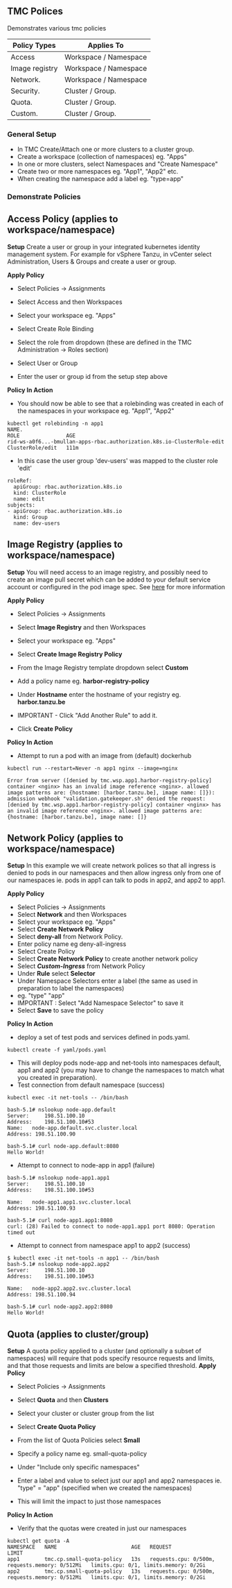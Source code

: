 ## TMC Polices

Demonstrates various tmc policies

| Policy Types   | Applies To            |
|----------------|-----------------------|
| Access         | Workspace / Namespace |
| Image registry | Workspace / Namespace |
| Network.       | Workspace / Namespace |
| Security.      | Cluster / Group.      |
| Quota.         | Cluster / Group.      |
| Custom.        | Cluster / Group.      |

### General Setup

- In TMC Create/Attach one or more clusters to a cluster group.
- Create a workspace (collection of namespaces) eg. "Apps"
- In one or more clusters, select Namespaces and "Create Namespace"
- Create two or more namespaces eg. "App1", "App2" etc.
- When creating the namespace add a label eg. "type=app"

### Demonstrate Policies

Access Policy (applies to workspace/namespace)
---

**Setup**
Create a user or group in your integrated kubernetes identity management system. For example for vSphere Tanzu, in vCenter select Administration, Users & Groups and create a user or group. 

**Apply Policy**
- Select Policies -> Assignments
- Select Access and then Workspaces
- Select your workspace eg. "Apps"
- Select Create Role Binding

- Select the role from dropdown (these are defined in the TMC Administration -> Roles section)
- Select User or Group
- Enter the user or group id from the setup step above

**Policy In Action**

- You should now be able to see that a rolebinding was created in each of the namespaces in your workspace eg. "App1", "App2"

```
kubectl get rolebinding -n app1
NAME.                                                                    ROLE               AGE
rid-ws-a0f6...-bmullan-apps-rbac.authorization.k8s.io-ClusterRole-edit   ClusterRole/edit   111m
```

- In this case the user group 'dev-users' was mapped to the cluster role 'edit'
```
roleRef:
  apiGroup: rbac.authorization.k8s.io
  kind: ClusterRole
  name: edit
subjects:
- apiGroup: rbac.authorization.k8s.io
  kind: Group
  name: dev-users
```


Image Registry (applies to workspace/namespace)
---

**Setup**
You will need access to an image registry, and possibly need to create an image pull secret which can be added to your default service account or configured in the pod image spec. See [here](https://kubernetes.io/docs/tasks/configure-pod-container/configure-service-account/#add-imagepullsecrets-to-a-service-account) for more information

**Apply Policy**
- Select Policies -> Assignments
- Select **Image Registry** and then Workspaces
- Select your workspace eg. "Apps"
- Select **Create Image Registry Policy**

- From the Image Registry template dropdown select **Custom**
- Add a policy name eg. **harbor-registry-policy**
- Under **Hostname** enter the hostname of your registry eg. **harbor.tanzu.be**
- IMPORTANT - Click "Add Another Rule" to add it.
- Click **Create Policy**


**Policy In Action**
- Attempt to run a pod with an image from (default) dockerhub

```
kubectl run --restart=Never -n app1 nginx --image=nginx

Error from server ([denied by tmc.wsp.app1.harbor-registry-policy] container <nginx> has an invalid image reference <nginx>. allowed image patterns are: {hostname: [harbor.tanzu.be], image name: []}): admission webhook "validation.gatekeeper.sh" denied the request: [denied by tmc.wsp.app1.harbor-registry-policy] container <nginx> has an invalid image reference <nginx>. allowed image patterns are: {hostname: [harbor.tanzu.be], image name: []}
```



Network Policy (applies to workspace/namespace)
---

**Setup**
In this example we will create network polices so that all ingress is denied to pods in our namespaces and then allow ingress only from one of our namespaces ie. pods in app1 can talk to pods in app2, and app2 to app1.

**Apply Policy**
- Select Policies -> Assignments
- Select **Network** and then Workspaces
- Select your workspace eg. "Apps"
- Select **Create Network Policy**
- Select **deny-all** from Network Policy.
- Enter policy name eg deny-all-ingress
- Select Create Policy
- Select **Create Network Policy** to create another network policy
- Select ***Custom-Ingress*** from Network Policy
- Under **Rule** select **Selector**
- Under Namespace Selectors enter a label (the same as used in preparation to label the namespaces) 
- eg. "type" "app"
- IMPORTANT : Select "Add Namespace Selector" to save it
- Select **Save** to save the policy

**Policy In Action**
- deploy a set of test pods and services defined in pods.yaml.
```
kubectl create -f yaml/pods.yaml
```
- This will deploy pods node-app and net-tools into namespaces default, app1 and app2 (you may have to change the namespaces to match what you created in preparation).
- Test connection from default namespace (success)
```
kubectl exec -it net-tools -- /bin/bash

bash-5.1# nslookup node-app.default
Server:		198.51.100.10
Address:	198.51.100.10#53
Name:	node-app.default.svc.cluster.local
Address: 198.51.100.90

bash-5.1# curl node-app.default:8080
Hello World!
```
- Attempt to connect to node-app in app1 (failure)
```
bash-5.1# nslookup node-app1.app1
Server:		198.51.100.10
Address:	198.51.100.10#53

Name:	node-app1.app1.svc.cluster.local
Address: 198.51.100.93

bash-5.1# curl node-app1.app1:8080
curl: (28) Failed to connect to node-app1.app1 port 8080: Operation timed out
```
- Attempt to connect from namespace app1 to app2 (success)
```
$ kubectl exec -it net-tools -n app1 -- /bin/bash
bash-5.1# nslookup node-app2.app2
Server:		198.51.100.10
Address:	198.51.100.10#53

Name:	node-app2.app2.svc.cluster.local
Address: 198.51.100.94

bash-5.1# curl node-app2.app2:8080
Hello World!
```


Quota (applies to cluster/group)
---

**Setup**
A quota policy applied to a cluster (and optionally a subset of namespaces) will require that pods specify resource requests and limits, and that those requests and limits are below a specified threshold. 
**Apply Policy**
- Select Policies -> Assignments
- Select **Quota** and then **Clusters**
- Select your cluster or cluster group from the list
- Select **Create Quota Policy**

- From the list of Quota Policies select **Small**
- Specify a policy name eg. small-quota-policy
- Under "Include only specific namespaces"
- Enter a label and value to select just our app1 and app2 namespaces ie. "type" = "app" (specified when we created the namespaces)
- This will limit the impact to just those namespaces


**Policy In Action**
- Verify that the quotas were created in just our namespaces
```
kubectl get quota -A
NAMESPACE   NAME                        AGE   REQUEST                                          LIMIT
app1        tmc.cp.small-quota-policy   13s   requests.cpu: 0/500m, requests.memory: 0/512Mi   limits.cpu: 0/1, limits.memory: 0/2Gi
app2        tmc.cp.small-quota-policy   13s   requests.cpu: 0/500m, requests.memory: 0/512Mi   limits.cpu: 0/1, limits.memory: 0/2Gi
```







